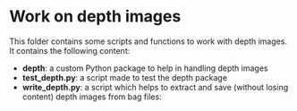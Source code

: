 # Work on depth images

This folder contains some scripts and functions to work with depth images. It contains the following content:

* **depth**: a custom Python package to help in handling depth images
* **test_depth.py**: a script made to test the depth package
* **write_depth.py**: a script which helps to extract and save (without losing content) depth images from bag files: